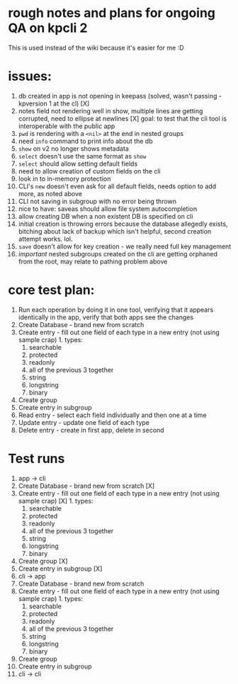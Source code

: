 # rough notes and plans for ongoing QA on kpcli 2

This is used instead of the wiki because it's easier for me :D

# issues:
  1. db created in app is not opening in keepass (solved, wasn't passing -kpversion 1 at the cl) [X]
  1. notes field not rendering well in show, multiple lines are getting corrupted, need to ellipse at newlines [X]
goal: to test that the cli tool is interoperable with the public app
  1. `pwd` is rendering with a `<nil>` at the end in nested groups
  1. need `info` command to print info about the db
  1. `show` on v2 no longer shows metadata
  1. `select` doesn't use the same format as `show`
  1. `select` should allow setting default fields
  1. need to allow creation of custom fields on the cli
  1. look in to in-memory protection
  1. CLI's `new` doesn't even ask for all default fields, needs option to add more, as noted above
  1. CLI not saving in subgroup with no error being thrown
  1. nice to have: saveas should allow file system autocompletion
  1. allow creating DB when a non existent DB is specified on cli
  1. initial creation is throwing errors because the database allegedly exists, bitching about lack of backup which isn't helpful, second creation attempt works. lol.
  1. `save` doesn't allow for key creation - we really need full key management
  1. *important* nested subgroups created on the cli are getting orphaned from the root, may relate to pathing problem above
# core test plan:
1. Run each operation by doing it in one tool, verifying that it appears identically in the app, verify that both apps see the changes
  1. Create Database - brand new from scratch
  1. Create entry - fill out one field of each type in a new entry (not using sample crap)
    1. types:
      1. searchable
      1. protected
      1. readonly
      1. all of the previous 3 together
      1. string
      1. longstring
      1. binary
  1. Create group
  1. Create entry in subgroup
  1. Read   entry - select each field individually and then one at a time
  1. Update entry - update one field of each type
  1. Delete entry - create in first app, delete in second

# Test runs
1. app -> cli
  1. Create Database - brand new from scratch [X]
  1. Create entry - fill out one field of each type in a new entry (not using sample crap) [X]
    1. types:
      1. searchable
      1. protected
      1. readonly
      1. all of the previous 3 together
      1. string
      1. longstring
      1. binary
  1. Create group [X]
  1. Create entry in subgroup [X]
1. cli -> app
  1. Create Database - brand new from scratch
  1. Create entry - fill out one field of each type in a new entry (not using sample crap)
    1. types:
      1. searchable
      1. protected
      1. readonly
      1. all of the previous 3 together
      1. string
      1. longstring
      1. binary
  1. Create group
  1. Create entry in subgroup
1. cli -> cli
